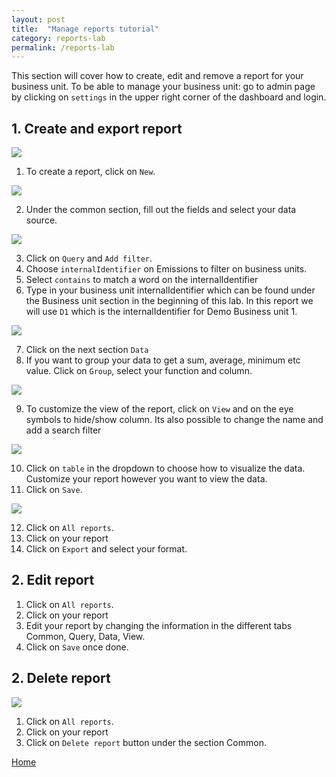```yaml
---
layout: post
title:  "Manage reports tutorial"
category: reports-lab
permalink: /reports-lab
---
```


This section will cover how to create, edit and remove a report for your business unit.
To be able to manage your business unit: go to admin page by clicking on `settings` in the upper right corner of the dashboard and login.

## 1. Create and export report

<img src="assets/images/report-manager-lab-3.PNG">

1. To create a report, click on `New`.

<img src="assets/images/report-manager-lab-4.PNG">

2. Under the common section, fill out the fields and select your data source.

<img src="assets/images/report-manager-lab-5.PNG">

3. Click on `Query` and `Add filter`. 
4. Choose `internalIdentifier` on Emissions to filter on business units. 
5. Select `contains` to match a word on the internalIdentifier
6. Type in your business unit internalIdentifier which can be found under the Business unit section in the beginning of this lab. In this report we will use `D1` which is the internalIdentifier for Demo Business unit 1.

<img src="assets/images/report-manager-lab-6.PNG">

7. Click on the next section `Data`
8. If you want to group your data to get a sum, average, minimum etc value. Click on `Group`, select your function and column.

<img src="assets/images/report-manager-lab-7.PNG">

9. To customize the view of the report, click on `View` and on the eye symbols to hide/show column. Its also possible to change the name and add a search filter


<img src="assets/images/report-manager-lab-8.PNG">

10. Click on `table` in the dropdown to choose how to visualize the data. Customize your report however you want to view the data.
11. Click on `Save`.

<img src="assets/images/report-manager-lab-8.PNG">

12. Click on `All reports`.
13. Click on your report
14. Click on `Export` and select your format.

## 2. Edit report

1. Click on `All reports`.
2. Click on your report
3. Edit your report by changing the information in the different tabs Common, Query, Data, View.
4. Click on `Save` once done.

## 2. Delete report

<img src="assets/images/report-manager-lab-9.PNG">

1. Click on `All reports`.
2. Click on your report
3. Click on `Delete report` button under the section Common.


<a class="offset-4 btn btn-info btn-lg" href="/" role="button">Home</a>